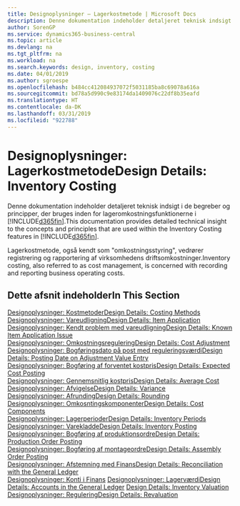 ```yaml
---
title: Designoplysninger – Lagerkostmetode | Microsoft Docs
description: Denne dokumentation indeholder detaljeret teknisk indsigt i de begreber og principper, der bruges inden for lageromkostningsfunktionerne i Business Central.
author: SorenGP
ms.service: dynamics365-business-central
ms.topic: article
ms.devlang: na
ms.tgt_pltfrm: na
ms.workload: na
ms.search.keywords: design, inventory, costing
ms.date: 04/01/2019
ms.author: sgroespe
ms.openlocfilehash: b484cc412084937072f5031185ba8c69078a616a
ms.sourcegitcommit: bd78a5d990c9e83174da1409076c22df8b35eafd
ms.translationtype: HT
ms.contentlocale: da-DK
ms.lasthandoff: 03/31/2019
ms.locfileid: "922788"
---
```

# <a name="design-details-inventory-costing"></a><span data-ttu-id="c06a5-103">Designoplysninger: Lagerkostmetode</span><span class="sxs-lookup"><span data-stu-id="c06a5-103">Design Details: Inventory Costing</span></span>
<span data-ttu-id="c06a5-104">Denne dokumentation indeholder detaljeret teknisk indsigt i de begreber og principper, der bruges inden for lageromkostningsfunktionerne i [!INCLUDE[d365fin](includes/d365fin_md.md)].</span><span class="sxs-lookup"><span data-stu-id="c06a5-104">This documentation provides detailed technical insight to the concepts and principles that are used within the Inventory Costing features in [!INCLUDE[d365fin](includes/d365fin_md.md)].</span></span>  

<span data-ttu-id="c06a5-105">Lagerkostmetode, også kendt som "omkostningsstyring", vedrører registrering og rapportering af virksomhedens driftsomkostninger.</span><span class="sxs-lookup"><span data-stu-id="c06a5-105">Inventory costing, also referred to as cost management, is concerned with recording and reporting business operating costs.</span></span>  

## <a name="in-this-section"></a><span data-ttu-id="c06a5-106">Dette afsnit indeholder</span><span class="sxs-lookup"><span data-stu-id="c06a5-106">In This Section</span></span>  
[<span data-ttu-id="c06a5-107">Designoplysninger: Kostmetoder</span><span class="sxs-lookup"><span data-stu-id="c06a5-107">Design Details: Costing Methods</span></span>](design-details-costing-methods.md)  
[<span data-ttu-id="c06a5-108">Designoplysninger: Vareudligning</span><span class="sxs-lookup"><span data-stu-id="c06a5-108">Design Details: Item Application</span></span>](design-details-item-application.md)  
[<span data-ttu-id="c06a5-109">Designoplysninger: Kendt problem med vareudligning</span><span class="sxs-lookup"><span data-stu-id="c06a5-109">Design Details: Known Item Application Issue</span></span>](design-details-inventory-zero-level-open-item-ledger-entries.md)  
[<span data-ttu-id="c06a5-110">Designoplysninger: Omkostningsregulering</span><span class="sxs-lookup"><span data-stu-id="c06a5-110">Design Details: Cost Adjustment</span></span>](design-details-cost-adjustment.md)  
[<span data-ttu-id="c06a5-111">Designoplysninger: Bogføringsdato på post med reguleringsværdi</span><span class="sxs-lookup"><span data-stu-id="c06a5-111">Design Details: Posting Date on Adjustment Value Entry</span></span>](design-details-inventory-adjustment-value-entry-posting-date.md)  
[<span data-ttu-id="c06a5-112">Designoplysninger: Bogføring af forventet kostpris</span><span class="sxs-lookup"><span data-stu-id="c06a5-112">Design Details: Expected Cost Posting</span></span>](design-details-expected-cost-posting.md)  
[<span data-ttu-id="c06a5-113">Designoplysninger: Gennemsnitlig kostpris</span><span class="sxs-lookup"><span data-stu-id="c06a5-113">Design Details: Average Cost</span></span>](design-details-average-cost.md)  
[<span data-ttu-id="c06a5-114">Designoplysninger: Afvigelse</span><span class="sxs-lookup"><span data-stu-id="c06a5-114">Design Details: Variance</span></span>](design-details-variance.md)  
[<span data-ttu-id="c06a5-115">Designoplysninger: Afrunding</span><span class="sxs-lookup"><span data-stu-id="c06a5-115">Design Details: Rounding</span></span>](design-details-rounding.md)  
[<span data-ttu-id="c06a5-116">Designoplysninger: Omkosntingskomponenter</span><span class="sxs-lookup"><span data-stu-id="c06a5-116">Design Details: Cost Components</span></span>](design-details-cost-components.md)  
[<span data-ttu-id="c06a5-117">Designoplysninger: Lagerperioder</span><span class="sxs-lookup"><span data-stu-id="c06a5-117">Design Details: Inventory Periods</span></span>](design-details-inventory-periods.md)  
[<span data-ttu-id="c06a5-118">Designoplysninger: Varekladde</span><span class="sxs-lookup"><span data-stu-id="c06a5-118">Design Details: Inventory Posting</span></span>](design-details-inventory-posting.md)  
[<span data-ttu-id="c06a5-119">Designoplysninger: Bogføring af produktionsordre</span><span class="sxs-lookup"><span data-stu-id="c06a5-119">Design Details: Production Order Posting</span></span>](design-details-production-order-posting.md)  
[<span data-ttu-id="c06a5-120">Designoplysninger: Bogføring af montageordre</span><span class="sxs-lookup"><span data-stu-id="c06a5-120">Design Details: Assembly Order Posting</span></span>](design-details-assembly-order-posting.md)  
[<span data-ttu-id="c06a5-121">Designoplysninger: Afstemning med Finans</span><span class="sxs-lookup"><span data-stu-id="c06a5-121">Design Details: Reconciliation with the General Ledger</span></span>](design-details-reconciliation-with-the-general-ledger.md)  
<span data-ttu-id="c06a5-122">[Designoplysninger: Konti i Finans](design-details-accounts-in-the-general-ledger.md)
[Designoplysninger: Lagerværdi](design-details-inventory-valuation.md)</span><span class="sxs-lookup"><span data-stu-id="c06a5-122">[Design Details: Accounts in the General Ledger](design-details-accounts-in-the-general-ledger.md)
[Design Details: Inventory Valuation](design-details-inventory-valuation.md)</span></span>  
[<span data-ttu-id="c06a5-123">Designoplysninger: Regulering</span><span class="sxs-lookup"><span data-stu-id="c06a5-123">Design Details: Revaluation</span></span>](design-details-revaluation.md)
